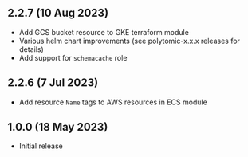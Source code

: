 ## 2.2.7 (10 Aug 2023)
* Add GCS bucket resource to GKE terraform module
* Various helm chart improvements (see polytomic-x.x.x releases for details)
* Add support for `schemacache` role

## 2.2.6 (7 Jul 2023)
* Add resource `Name` tags to AWS resources in ECS module

## 1.0.0 (18 May 2023)
* Initial release